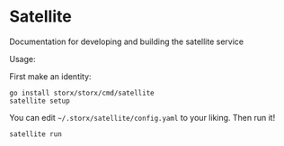 # Satellite

Documentation for developing and building the satellite service

Usage:

First make an identity:
```
go install storx/storx/cmd/satellite
satellite setup
```

You can edit `~/.storx/satellite/config.yaml` to your liking. Then run it!

```
satellite run
```
